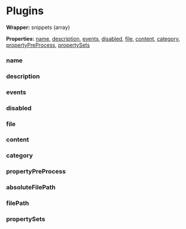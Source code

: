 <show-structure for="none" depth="0"></show-structure>

# Plugins

<tldr>
    <p><b>Wrapper:</b> snippets (array)</p>
    <p><b>Properties:</b> <a href="#name">name</a>, <a href="#description">description</a>, <a href="#events">events</a>, <a href="#disabled">disabled</a>, <a href="#file">file</a>, <a href="#content">content</a>, <a href="#category">category</a>, <a href="#propertypreprocess">propertyPreProcess</a>, <a href="#propertysets">propertySets</a></p>
</tldr>


### name
### description
### events
### disabled
### file
### content
### category
### propertyPreProcess
### absoluteFilePath
### filePath
### propertySets